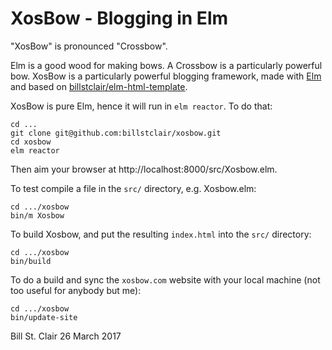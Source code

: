# XosBow - Blogging in Elm

"XosBow" is pronounced "Crossbow".

Elm is a good wood for making bows. A Crossbow is a particularly powerful bow. XosBow is a particularly powerful blogging framework, made with [Elm](http://elm-lang.org/) and based on [billstclair/elm-html-template](http://package.elm-lang.org/packages/billstclair/elm-html-template/latest).

XosBow is pure Elm, hence it will run in `elm reactor`. To do that:

    cd ...
    git clone git@github.com:billstclair/xosbow.git
    cd xosbow
    elm reactor

Then aim your browser at http://localhost:8000/src/Xosbow.elm.

To test compile a file in the `src/` directory, e.g. Xosbow.elm:

    cd .../xosbow
    bin/m Xosbow
    
To build Xosbow, and put the resulting `index.html` into the `src/` directory:

    cd .../xosbow
    bin/build
    
To do a build and sync the `xosbow.com` website with your local machine (not too useful for anybody but me):

    cd .../xosbow
    bin/update-site

Bill St. Clair
26 March 2017
